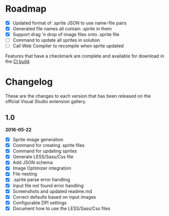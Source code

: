 # Roadmap

- [x] Updated format of .sprite JSON to use name-file pairs
- [x] Generated file names all contain *.sprite* in them
- [x] Support drag 'n drop of image files onto .sprite file
- [ ] Command to update all sprites in solution
- [ ] Call Web Compiler to recompile when sprite updated

Features that have a checkmark are complete and available for
download in the
[CI build](http://vsixgallery.com/extension/cd92c0c6-2c32-49a3-83ca-0dc767c7d78e/).

# Changelog

These are the changes to each version that has been released
on the official Visual Studio extension gallery.

## 1.0

**2016-05-22**

- [x] Sprite image generation
- [x] Command for creating .sprite files
- [x] Command for updating sprites
- [x] Generate LESS/Sass/Css file
- [x] Add JSON schema
- [x] Image Optimizer integration
- [x] File nesting
- [x] .sprite parse error handling
- [x] Input file not found error handling
- [x] Screenshots and updated readme.md
- [x] Correct defaults based on input images
- [x] Configurable DPI settings
- [x] Document how to use the LESS/Sass/Css files